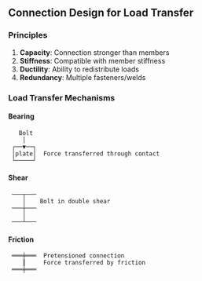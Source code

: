## Connection Design for Load Transfer

### Principles
1. **Capacity**: Connection stronger than members
2. **Stiffness**: Compatible with member stiffness
3. **Ductility**: Ability to redistribute loads
4. **Redundancy**: Multiple fasteners/welds

### Load Transfer Mechanisms

#### Bearing
```
   Bolt
    │
 ┌──▼──┐
 │plate│  Force transferred through contact
 └─────┘
```

#### Shear
```
 ───┬───
    │    Bolt in double shear
 ───┼───
    │
 ───┴───
```

#### Friction
```
 ═══╪═══  Pretensioned connection
    ║     Force transferred by friction
 ═══╪═══
```
